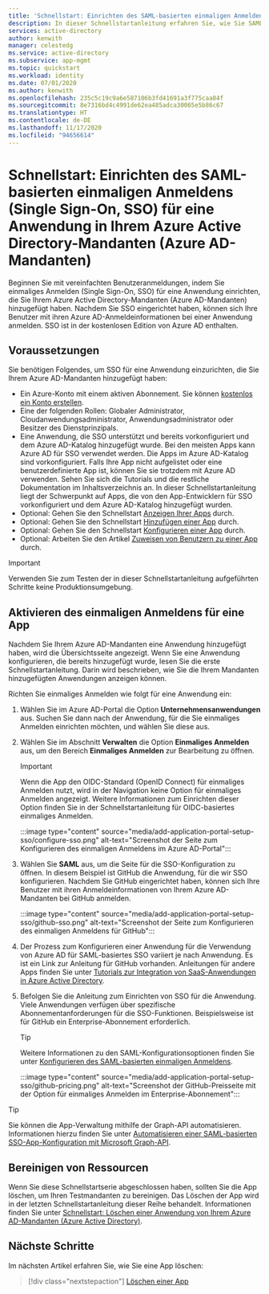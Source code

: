 ```yaml
---
title: 'Schnellstart: Einrichten des SAML-basierten einmaligen Anmeldens (Single Sign-On, SSO) für eine Anwendung in Ihrem Azure Active Directory-Mandanten (Azure AD-Mandanten)'
description: In dieser Schnellstartanleitung erfahren Sie, wie Sie SAML-basiertes einmaliges Anmelden (Single Sign-On, SSO) für eine Anwendung in Ihrem Azure Active Directory-Mandanten (Azure AD-Mandanten) einrichten.
services: active-directory
author: kenwith
manager: celestedg
ms.service: active-directory
ms.subservice: app-mgmt
ms.topic: quickstart
ms.workload: identity
ms.date: 07/01/2020
ms.author: kenwith
ms.openlocfilehash: 235c5c19c9a6e587106b3fd41691a3f775caa84f
ms.sourcegitcommit: 8e7316bd4c4991de62ea485adca30065e5b86c67
ms.translationtype: HT
ms.contentlocale: de-DE
ms.lasthandoff: 11/17/2020
ms.locfileid: "94656614"
---
```

# <a name="quickstart-set-up-saml-based-single-sign-on-sso-for-an-application-in-your-azure-active-directory-azure-ad-tenant"></a>Schnellstart: Einrichten des SAML-basierten einmaligen Anmeldens (Single Sign-On, SSO) für eine Anwendung in Ihrem Azure Active Directory-Mandanten (Azure AD-Mandanten)

Beginnen Sie mit vereinfachten Benutzeranmeldungen, indem Sie einmaliges Anmelden (Single Sign-On, SSO) für eine Anwendung einrichten, die Sie Ihrem Azure Active Directory-Mandanten (Azure AD-Mandanten) hinzugefügt haben. Nachdem Sie SSO eingerichtet haben, können sich Ihre Benutzer mit ihren Azure AD-Anmeldeinformationen bei einer Anwendung anmelden. SSO ist in der kostenlosen Edition von Azure AD enthalten.

## <a name="prerequisites"></a>Voraussetzungen

Sie benötigen Folgendes, um SSO für eine Anwendung einzurichten, die Sie Ihrem Azure AD-Mandanten hinzugefügt haben:

- Ein Azure-Konto mit einem aktiven Abonnement. Sie können [kostenlos ein Konto erstellen](https://azure.microsoft.com/free/?WT.mc_id=A261C142F).
- Eine der folgenden Rollen: Globaler Administrator, Cloudanwendungsadministrator, Anwendungsadministrator oder Besitzer des Dienstprinzipals.
- Eine Anwendung, die SSO unterstützt und bereits vorkonfiguriert und dem Azure AD-Katalog hinzugefügt wurde. Bei den meisten Apps kann Azure AD für SSO verwendet werden. Die Apps im Azure AD-Katalog sind vorkonfiguriert. Falls Ihre App nicht aufgelistet oder eine benutzerdefinierte App ist, können Sie sie trotzdem mit Azure AD verwenden. Sehen Sie sich die Tutorials und die restliche Dokumentation im Inhaltsverzeichnis an. In dieser Schnellstartanleitung liegt der Schwerpunkt auf Apps, die von den App-Entwicklern für SSO vorkonfiguriert und dem Azure AD-Katalog hinzugefügt wurden.
- Optional: Gehen Sie den Schnellstart [Anzeigen Ihrer Apps](view-applications-portal.md) durch.
- Optional: Gehen Sie den Schnellstart [Hinzufügen einer App](add-application-portal.md) durch.
- Optional: Gehen Sie den Schnellstart [Konfigurieren einer App](add-application-portal-configure.md) durch.
- Optional: Arbeiten Sie den Artikel [Zuweisen von Benutzern zu einer App](add-application-portal-assign-users.md) durch.


>[!IMPORTANT]
>Verwenden Sie zum Testen der in dieser Schnellstartanleitung aufgeführten Schritte keine Produktionsumgebung.

## <a name="enable-single-sign-on-for-an-app"></a>Aktivieren des einmaligen Anmeldens für eine App

Nachdem Sie Ihrem Azure AD-Mandanten eine Anwendung hinzugefügt haben, wird die Übersichtsseite angezeigt. Wenn Sie eine Anwendung konfigurieren, die bereits hinzugefügt wurde, lesen Sie die erste Schnellstartanleitung. Darin wird beschrieben, wie Sie die Ihrem Mandanten hinzugefügten Anwendungen anzeigen können. 

Richten Sie einmaliges Anmelden wie folgt für eine Anwendung ein:

1. Wählen Sie im Azure AD-Portal die Option **Unternehmensanwendungen** aus. Suchen Sie dann nach der Anwendung, für die Sie einmaliges Anmelden einrichten möchten, und wählen Sie diese aus.
1. Wählen Sie im Abschnitt **Verwalten** die Option **Einmaliges Anmelden** aus, um den Bereich **Einmaliges Anmelden** zur Bearbeitung zu öffnen.

    > [!IMPORTANT]
    > Wenn die App den OIDC-Standard (OpenID Connect) für einmaliges Anmelden nutzt, wird in der Navigation keine Option für einmaliges Anmelden angezeigt. Weitere Informationen zum Einrichten dieser Option finden Sie in der Schnellstartanleitung für OIDC-basiertes einmaliges Anmelden.

    :::image type="content" source="media/add-application-portal-setup-sso/configure-sso.png" alt-text="Screenshot der Seite zum Konfigurieren des einmaligen Anmeldens im Azure AD-Portal":::

1. Wählen Sie **SAML** aus, um die Seite für die SSO-Konfiguration zu öffnen. In diesem Beispiel ist GitHub die Anwendung, für die wir SSO konfigurieren. Nachdem Sie GitHub eingerichtet haben, können sich Ihre Benutzer mit ihren Anmeldeinformationen von Ihrem Azure AD-Mandanten bei GitHub anmelden.

    :::image type="content" source="media/add-application-portal-setup-sso/github-sso.png" alt-text="Screenshot der Seite zum Konfigurieren des einmaligen Anmeldens für GitHub":::

1. Der Prozess zum Konfigurieren einer Anwendung für die Verwendung von Azure AD für SAML-basiertes SSO variiert je nach Anwendung. Es ist ein Link zur Anleitung für GitHub vorhanden. Anleitungen für andere Apps finden Sie unter [Tutorials zur Integration von SaaS-Anwendungen in Azure Active Directory](/azure/active-directory/saas-apps/).
1. Befolgen Sie die Anleitung zum Einrichten von SSO für die Anwendung. Viele Anwendungen verfügen über spezifische Abonnementanforderungen für die SSO-Funktionen. Beispielsweise ist für GitHub ein Enterprise-Abonnement erforderlich.
    > [!TIP]
    > Weitere Informationen zu den SAML-Konfigurationsoptionen finden Sie unter [Konfigurieren des SAML-basierten einmaligen Anmeldens](configure-saml-single-sign-on.md).

    :::image type="content" source="media/add-application-portal-setup-sso/github-pricing.png" alt-text="Screenshot der GitHub-Preisseite mit der Option für einmaliges Anmelden im Enterprise-Abonnement":::

> [!TIP]
> Sie können die App-Verwaltung mithilfe der Graph-API automatisieren. Informationen hierzu finden Sie unter [Automatisieren einer SAML-basierten SSO-App-Konfiguration mit Microsoft Graph-API](/graph/application-saml-sso-configure-api).


## <a name="clean-up-resources"></a>Bereinigen von Ressourcen

Wenn Sie diese Schnellstartserie abgeschlossen haben, sollten Sie die App löschen, um Ihren Testmandanten zu bereinigen. Das Löschen der App wird in der letzten Schnellstartanleitung dieser Reihe behandelt. Informationen finden Sie unter [Schnellstart: Löschen einer Anwendung von Ihrem Azure AD-Mandanten (Azure Active Directory)](delete-application-portal.md).

## <a name="next-steps"></a>Nächste Schritte

Im nächsten Artikel erfahren Sie, wie Sie eine App löschen:
> [!div class="nextstepaction"]
> [Löschen einer App](delete-application-portal.md)